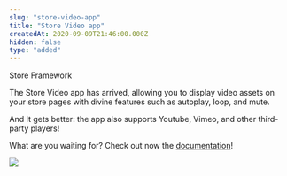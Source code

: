 ```yaml
---
slug: "store-video-app"
title: "Store Video app"
createdAt: 2020-09-09T21:46:00.000Z
hidden: false
type: "added"
---
```


<div class="badge" id="store-framework">Store Framework</div>

The Store Video app has arrived, allowing you to display video assets on your store pages with divine features such as autoplay, loop, and mute.

And It gets better: the app also supports Youtube, Vimeo, and other third-party players!

What are you waiting for? Check out now the [documentation](https://vtex.io/docs/components/content-blocks/vtex.store-video/)!

![](https://cdn.jsdelivr.net/gh/vtexdocs/dev-portal-content@readme-docs/docs/release-notes/d2838cf-store-video_18.png)
